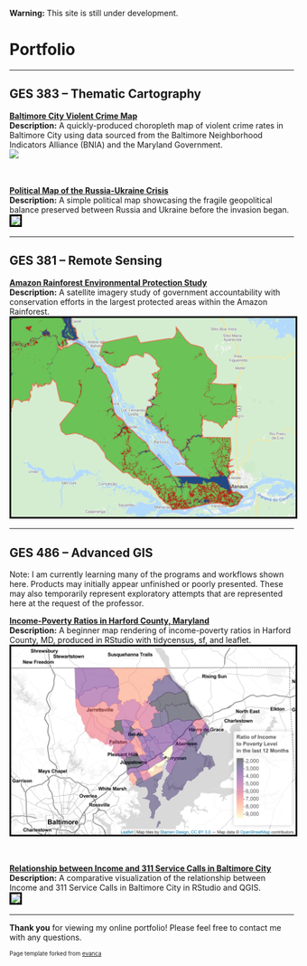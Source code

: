**Warning:** This site is still under development.

# Portfolio

---

## GES  383 – Thematic Cartography 

**[Baltimore City Violent Crime Map](/Project383.2/index)** <br>
**Description:** A quickly-produced choropleth map of violent crime rates in Baltimore City using data sourced from the Baltimore Neighborhood Indicators Alliance (BNIA) and the Maryland Government. <br>
[<img src="Project383.2/Lab3ges383.svg?raw=true"/>](/Project383.2/index)

<br>

**[Political Map of the Russia-Ukraine Crisis](/Project383/index)** <br>
**Description:** A simple political map showcasing the fragile geopolitical balance preserved between Russia and Ukraine before the invasion began. <br>
[<img style="border:3px solid black;" src="Project383/ukrainerussiaMAP.svg?raw=true"/>](/Project383/index)

---

## GES  381 – Remote Sensing

**[Amazon Rainforest Environmental Protection Study](/Project381/index)** <br>
**Description:** A satellite imagery study of government accountability with conservation efforts in the largest protected areas within the Amazon Rainforest. <br>
[<img style="border:3px solid black;" src="Project381/Screen Shot 2022-02-14 at 11.14.42 PM.png?raw=true"/>](/Project381/index)

---

## GES  486 – Advanced GIS 

Note: I am currently learning many of the programs and workflows shown here. Products may initially appear unfinished or poorly presented. These may also temporarily represent exploratory attempts that are represented here at the request of the professor. <br>

**[Income-Poverty Ratios in Harford County, Maryland](/Project486.1/index)** <br>
**Description:** A beginner map rendering of income-poverty ratios in Harford County, MD, produced in RStudio with tidycensus, sf, and leaflet. <br>
[<img style="border:3px solid black;" src="Project486.1/Screen Shot 2022-02-21 at 10.09.36 PM.png?raw=true"/>](/Project486.1/index)

<br>

**[Relationship between Income and 311 Service Calls in Baltimore City](/Project486.2/index)** <br>
**Description:** A comparative visualization of the relationship between Income and 311 Service Calls in Baltimore City in RStudio and QGIS. <br>
[<img style="border:3px solid black;" src="Project486.2/BCityRelat.png?raw=true"/>](/Project486.2/index)

---

**Thank you** for viewing my online portfolio! Please feel free to contact me with any questions.

<p style="font-size:10px">Page template forked from <a href="https://github.com/evanca/quick-portfolio">evanca</a></p>
<!-- Remove above link if you don't want to attibute -->
